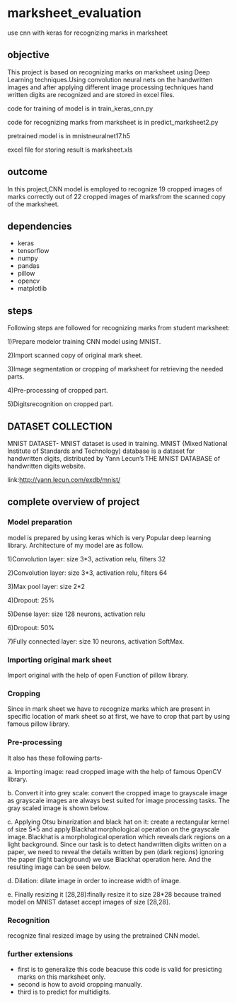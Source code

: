 # marksheet_evaluation
use cnn with keras for recognizing marks in marksheet

## objective
This project is based on recognizing marks on marksheet using Deep Learning techniques.Using convolution neural nets on the handwritten images and after applying different image processing techniques hand written digits are recognized and are stored in excel files. 

code for training of model is in train_keras_cnn.py

code for recognizing marks from marksheet is in predict_marksheet2.py

pretrained model is in mnistneuralnet17.h5

excel file for storing result is marksheet.xls

## outcome
In this project,CNN model is employed to recognize 19 cropped images of marks correctly out of 22 cropped images of marksfrom the scanned copy of the marksheet.

## dependencies
* keras
* tensorflow
* numpy
* pandas
* pillow
* opencv
* matplotlib

## steps
Following steps are followed for recognizing marks from student marksheet: 

1)Prepare modelor training CNN model using MNIST. 

2)Import scanned copy of original mark sheet. 

3)Image segmentation or cropping of marksheet for retrieving the needed parts. 

4)Pre-processing of cropped part. 

5)Digitsrecognition on cropped part. 

## DATASET COLLECTION 
MNIST DATASET-   MNIST dataset is used in training. 
MNIST (Mixed National Institute of Standards and Technology) database is a dataset for handwritten digits, distributed by Yann Lecun’s THE MNIST DATABASE of handwritten digits website. 

link:http://yann.lecun.com/exdb/mnist/

## complete overview of project
 ### Model preparation
 model is prepared by using keras which is very Popular deep learning library. Architecture of my model are as follow.
 
 1)Convolution layer: size 3*3, activation relu, filters 32 
 
 2)Convolution layer: size 3*3, activation relu, filters 64 
 
 3)Max pool layer: size 2*2 
 
 4)Dropout: 25% 
 
 5)Dense layer: size 128 neurons, activation relu 
 
 6)Dropout: 50% 
 
 7)Fully connected layer: size 10 neurons, activation SoftMax. 

 ### Importing original mark sheet 
Import original with the help of open Function of pillow library. 

 ### Cropping 
Since in mark sheet we have to recognize marks which are present in specific location of mark sheet so at first, we have to crop that part by using famous pillow library. 

 ### Pre-processing 
 It also has these following parts- 

 a. Importing image: read cropped image with the help of famous OpenCV library. 

 b. Convert it into grey scale: convert the cropped image to grayscale image as grayscale images are always best suited for image           processing tasks. The gray scaled image is shown below. 
          
 c. Applying Otsu binarization and black hat on it: create a rectangular kernel of size 5*5 and apply Blackhat morphological operation       on the grayscale image. Blackhat is a morphological operation which reveals dark regions on a light background. Since our task is to     detect handwritten digits written on a paper, we need to reveal the details written by pen (dark regions) ignoring the paper (light     background) we use Blackhat operation here. And the resulting image can be seen below. 

d.  Dilation: dilate image in order to increase width of image. 

e.  Finally resizing it [28,28]:finally resize it to size 28*28 because trained model on MNIST dataset accept images of size [28,28]. 

 
###  Recognition 
recognize final resized image by using the pretrained CNN model.

### further extensions
* first is to generalize this code beacuse this code is valid for presicting marks on this marksheet only.
* second is how to avoid cropping manually.
* third is to predict for multidigits.



 

 

